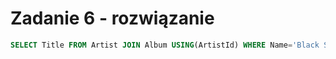# Zadanie 6 - rozwiązanie

```SQL
SELECT Title FROM Artist JOIN Album USING(ArtistId) WHERE Name='Black Sabbath';
```
